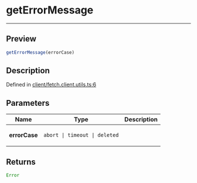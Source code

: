 
      
# getErrorMessage

<div class="api-docs__separator" data-reactroot="">

---

</div><div class="api-docs__section">

## Preview

</div><div class="api-docs__preview fn">

```ts
getErrorMessage(errorCase)
```

</div><div class="api-docs__section">

## Description

</div><div class="api-docs__description"><span class="api-docs__do-not-parse">



</span></div><div class="api-docs__definition">

Defined in [client/fetch.client.utils.ts:6](https://github.com/BetterTyped/hyper-fetch/blob/1a97772c/packages/core/src/client/fetch.client.utils.ts#L6)

</div><div class="api-docs__section">

## Parameters

</div><div class="api-docs__parameters"><table><thead><tr><th>Name</th><th>Type</th><th>Description</th></tr></thead><tbody><tr param-data="errorCase"><td>

**errorCase**

</td><td>

`abort | timeout | deleted`

</td><td>



</td></tr></tbody></table></div><div class="api-docs__section">

## Returns

</div><div class="api-docs__returns">

```ts
Error
```

</div>